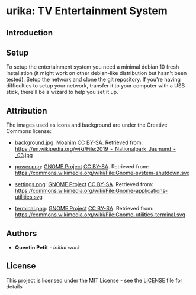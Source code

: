 # urika: TV Entertainment System

## Introduction

## Setup

To setup the entertainment system you need a minimal debian 10 fresh installation (it might work on other debian-like distribution but hasn't been tested).
Setup the network and clone the git repository.
If you're having difficulties to setup your network, transfer it to your computer with a USB stick, there'll be a wizard to help you set it up.

## Attribution

The images used as icons and background are under the Creative Commons license:

* [background.jpg](../master/html/images/background.jpg): [Moahim](https://commons.wikimedia.org/wiki/User:Moahim) [CC BY-SA](https://creativecommons.org/licenses/by-sa/4.0/deed.en). Retrieved from: https://en.wikipedia.org/wiki/File:2019_-_Nationalpark_Jasmund_-_03.jpg

* [power.png](../master/html/icons/power.png): [GNOME Project](https://www.gnome.org/) [CC BY-SA](https://creativecommons.org/licenses/by-sa/3.0/deed.en). Retrieved from: https://commons.wikimedia.org/wiki/File:Gnome-system-shutdown.svg

* [settings.png](../master/html/icons/settings.png): [GNOME Project](https://www.gnome.org/) [CC BY-SA](https://creativecommons.org/licenses/by-sa/3.0/deed.en). Retrieved from: https://commons.wikimedia.org/wiki/File:Gnome-applications-utilities.svg

* [terminal.png](../master/html/icons/terminal.png): [GNOME Project](https://www.gnome.org/) [CC BY-SA](https://creativecommons.org/licenses/by-sa/3.0/deed.en). Retrieved from: https://commons.wikimedia.org/wiki/File:Gnome-utilities-terminal.svg

## Authors

* **Quentin Petit** - *Initial work*

## License

This project is licensed under the MIT License - see the [LICENSE](LICENSE) file for details
